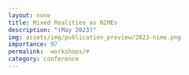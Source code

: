 ```yaml
---
layout: none
title: Mixed Realities as NIMEs
description: "(May 2023)"
img: assets/img/publication_preview/2023-nime.png
importance: 97
permalink:  workshops/#
category: conference
---
```


